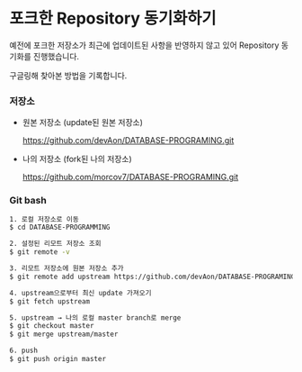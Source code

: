 #  포크한 Repository 동기화하기

예전에 포크한 저장소가 최근에 업데이트된 사항을 반영하지 않고 있어 Repository 동기화를 진행했습니다. 

구글링해 찾아본 방법을 기록합니다.



### 저장소

- 원본 저장소 (update된 원본 저장소)

  https://github.com/devAon/DATABASE-PROGRAMING.git

- 나의 저장소 (fork된 나의 저장소)

  https://github.com/morcov7/DATABASE-PROGRAMING.git



### Git bash

```bash
1. 로컬 저장소로 이동
$ cd DATABASE-PROGRAMMING

2. 설정된 리모트 저장소 조회
$ git remote -v

3. 리모트 저장소에 원본 저장소 추가
$ git remote add upstream https://github.com/devAon/DATABASE-PROGRAMING.git

4. upstream으로부터 최신 update 가져오기
$ git fetch upstream

5. upstream → 나의 로컬 master branch로 merge
$ git checkout master
$ git merge upstream/master

6. push
$ git push origin master
```

